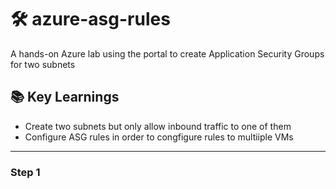 # 🛠️ azure-asg-rules
A hands-on Azure lab using the portal to create Application Security Groups for two subnets

## 📚 Key Learnings
- Create two subnets but only allow inbound traffic to one of them
- Configure ASG rules in order to congfigure rules to multiiple VMs

---

### Step 1